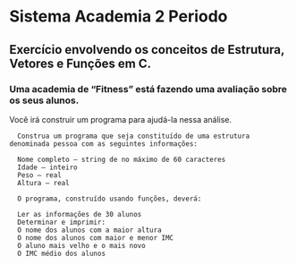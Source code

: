 # Sistema Academia 2 Periodo
## Exercício envolvendo os conceitos de Estrutura, Vetores e Funções em C.

### Uma academia de “Fitness” está fazendo uma avaliação sobre os seus alunos. 
Você irá construir um programa para ajudá-la nessa análise.

      Construa um programa que seja constituído de uma estrutura denominada pessoa com as seguintes informações:

      Nome completo – string de no máximo de 60 caracteres
      Idade – inteiro
      Peso – real
      Altura – real

      O programa, construído usando funções, deverá:

      Ler as informações de 30 alunos
      Determinar e imprimir:
      O nome dos alunos com a maior altura
      O nome dos alunos com maior e menor IMC
      O aluno mais velho e o mais novo
      O IMC médio dos alunos
